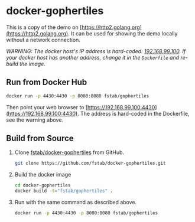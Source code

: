 docker-gophertiles
==================

This is a copy of the demo on [https://http2.golang.org](https://http2.golang.org).
It can be used for showing the demo locally without a network connection.

*WARNING:* _The docker host's IP address is hard-coded: [192.168.99.100](https://192.168.99.100:4430). If your docker host has another address, change it in the `Dockerfile` and re-build the image._

Run from Docker Hub
-------------------

```bash
docker run -p 4430:4430 -p 8080:8080 fstab/gophertiles
```

Then point your web browser to [https://192.168.99.100:4430](https://192.168.99.100:4430). The address is hard-coded in the Dockerfile, see the warning above.

Build from Source
-----------------

1. Clone [fstab/docker-gophertiles](https://github.com/fstab/docker-gophertiles) from GitHub.

   ```bash
   git clone https://github.com/fstab/docker-gophertiles.git
   ```
2. Build the docker image

   ```bash
   cd docker-gophertiles
   docker build -t="fstab/gophertiles" .
   ```

3. Run with the same command as described above.

   ```bash
   docker run -p 4430:4430 -p 8080:8080 fstab/gophertiles
   ```
